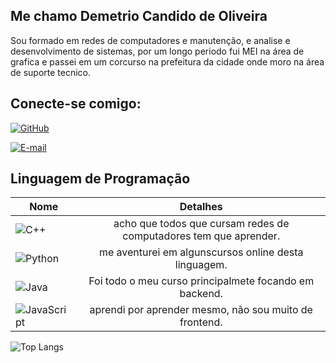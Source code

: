## Me chamo Demetrio Candido de Oliveira

Sou formado em redes de computadores e manutenção, e analise e desenvolvimento de sistemas, por um longo periodo fui MEI na área de grafica e passei em um corcurso na prefeitura da cidade onde moro na área de suporte tecnico.

## Conecte-se comigo:
[![GitHub](https://img.shields.io/badge/GitHub-100000?style=for-the-badge&logo=github&logoColor=white)](https://github.com/DemetrioOliver79)

[![E-mail](https://img.shields.io/badge/-Email-000?style=for-the-badge&logo=microsoft-outlook&logoColor=White)](mailto:demetrio.os@gmail.com)

## Linguagem de Programação


| **Nome**   | **Detalhes**   |
|---------------|:---------------:|
|![C++](https://img.shields.io/badge/C%2B%2B-00599C?style=for-the-badge&logo=c%2B%2B&logoColor=white) | acho que todos que cursam redes de computadores tem que aprender. |
| ![Python](https://img.shields.io/badge/python-3670A0?style=for-the-badge&logo=python&logoColor=ffdd54) | me aventurei em algunscursos online desta linguagem.|
|![Java](https://img.shields.io/badge/java-%23ED8B00.svg?style=for-the-badge&logo=openjdk&logoColor=white)| Foi todo o meu curso principalmete focando em backend.|
| ![JavaScript](https://img.shields.io/badge/JavaScript-F7DF1E?style=for-the-badge&logo=javascript&logoColor=black)| aprendi por aprender mesmo, não sou muito de frontend. |

![Top Langs](https://github-readme-stats-git-masterrstaa-rickstaa.vercel.app/api/top-langs/?username=MiE&layout=compact&bg_color=000&border_color=30A3DC&title_color=E94D5F&text_color=FFF)




